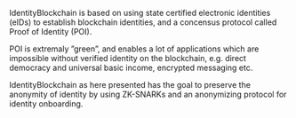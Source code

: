 IdentityBlockchain is based on using state certified electronic identities (eIDs) to establish blockchain identities, and a concensus protocol called Proof of Identity (POI).

POI is extremaly ”green”, and enables a lot of applications which are impossible without verified identity on the blockchain, e.g. direct democracy and universal basic income, encrypted messaging etc. 

IdentityBlockchain as here presented has the goal to preserve the anonymity of identity by using ZK-SNARKs and an anonymizing protocol for identity onboarding.
